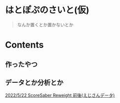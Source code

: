 # はとぽぷのさいと(仮)

> なんか置くとか置かないとか

# Contents

## 作ったやつ

## データとか分析とか

[2022/5/22 ScoreSaber Reweight 前後(えじさんデータ)](/data/20220522_scoresaber_reweighted_before_after.html)

